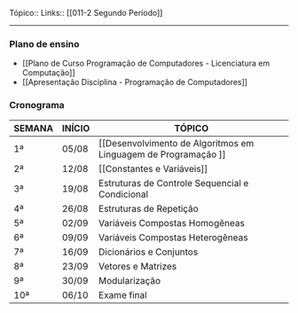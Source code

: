 Tópico::
Links:: [[011-2 Segundo Período]]

---
### Plano de ensino
- [[Plano de Curso Programação de Computadores - Licenciatura em Computação]]
- [[Apresentação Disciplina - Programação de Computadores]]
### Cronograma
| SEMANA | INÍCIO   | TÓPICO                                      |
|--------|----------|---------------------------------------------|
| 1ª     | 05/08    | [[Desenvolvimento de Algoritmos em Linguagem de Programação ]]|
| 2ª     | 12/08    | [[Constantes e Variáveis]]                      |
| 3ª     | 19/08    | Estruturas de Controle Sequencial e Condicional |
| 4ª     | 26/08    | Estruturas de Repetição                     |
| 5ª     | 02/09    | Variáveis Compostas Homogêneas              |
| 6ª     | 09/09    | Variáveis Compostas Heterogêneas            |
| 7ª     | 16/09    | Dicionários e Conjuntos                     |
| 8ª     | 23/09    | Vetores e Matrizes                          |
| 9ª     | 30/09    | Modularização                               |
| 10ª    | 06/10    | Exame final                                 |
